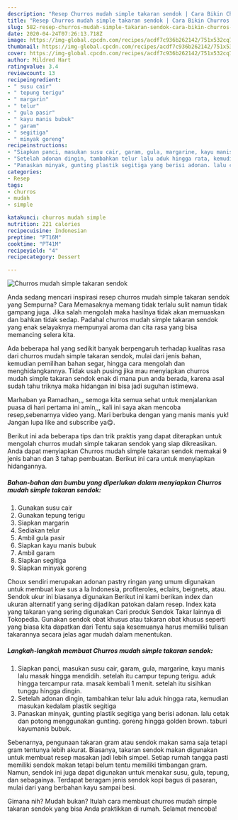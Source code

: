 ```yaml
---
description: "Resep Churros mudah simple takaran sendok | Cara Bikin Churros mudah simple takaran sendok Yang Mudah Dan Praktis"
title: "Resep Churros mudah simple takaran sendok | Cara Bikin Churros mudah simple takaran sendok Yang Mudah Dan Praktis"
slug: 582-resep-churros-mudah-simple-takaran-sendok-cara-bikin-churros-mudah-simple-takaran-sendok-yang-mudah-dan-praktis
date: 2020-04-24T07:26:13.718Z
image: https://img-global.cpcdn.com/recipes/acdf7c936b262142/751x532cq70/churros-mudah-simple-takaran-sendok-foto-resep-utama.jpg
thumbnail: https://img-global.cpcdn.com/recipes/acdf7c936b262142/751x532cq70/churros-mudah-simple-takaran-sendok-foto-resep-utama.jpg
cover: https://img-global.cpcdn.com/recipes/acdf7c936b262142/751x532cq70/churros-mudah-simple-takaran-sendok-foto-resep-utama.jpg
author: Mildred Hart
ratingvalue: 3.4
reviewcount: 13
recipeingredient:
- " susu cair"
- " tepung terigu"
- " margarin"
- " telur"
- " gula pasir"
- " kayu manis bubuk"
- " garam"
- " segitiga"
- " minyak goreng"
recipeinstructions:
- "Siapkan panci, masukan susu cair, garam, gula, margarine, kayu manis lalu masak hingga mendidih. setelah itu campur tepung terigu. aduk hingga tercampur rata. masak kembali 1 menit. setelah itu sisihkan tunggu hingga dingin."
- "Setelah adonan dingin, tambahkan telur lalu aduk hingga rata, kemudian masukan kedalam plastik segitiga"
- "Panaskan minyak, gunting plastik segitiga yang berisi adonan. lalu cetak dan potong menggunakan gunting. goreng hingga golden brown. taburi kayumanis bubuk."
categories:
- Resep
tags:
- churros
- mudah
- simple

katakunci: churros mudah simple 
nutrition: 221 calories
recipecuisine: Indonesian
preptime: "PT16M"
cooktime: "PT41M"
recipeyield: "4"
recipecategory: Dessert

---
```



![Churros mudah simple takaran sendok](https://img-global.cpcdn.com/recipes/acdf7c936b262142/751x532cq70/churros-mudah-simple-takaran-sendok-foto-resep-utama.jpg)

Anda sedang mencari inspirasi resep churros mudah simple takaran sendok yang Sempurna? Cara Memasaknya memang tidak terlalu sulit namun tidak gampang juga. Jika salah mengolah maka hasilnya tidak akan memuaskan dan bahkan tidak sedap. Padahal churros mudah simple takaran sendok yang enak selayaknya mempunyai aroma dan cita rasa yang bisa memancing selera kita.

Ada beberapa hal yang sedikit banyak berpengaruh terhadap kualitas rasa dari churros mudah simple takaran sendok, mulai dari jenis bahan, kemudian pemilihan bahan segar, hingga cara mengolah dan menghidangkannya. Tidak usah pusing jika mau menyiapkan churros mudah simple takaran sendok enak di mana pun anda berada, karena asal sudah tahu triknya maka hidangan ini bisa jadi suguhan istimewa.

Marhaban ya Ramadhan,,, semoga kita semua sehat untuk menjalankan puasa di hari pertama ini amin,,, kali ini saya akan mencoba resep,sebenarnya video yang. Mari berbuka dengan yang manis manis yuk! Jangan lupa like and subscribe ya😋.


Berikut ini ada beberapa tips dan trik praktis yang dapat diterapkan untuk mengolah churros mudah simple takaran sendok yang siap dikreasikan. Anda dapat menyiapkan Churros mudah simple takaran sendok memakai 9 jenis bahan dan 3 tahap pembuatan. Berikut ini cara untuk menyiapkan hidangannya.

<!--inarticleads1-->

##### Bahan-bahan dan bumbu yang diperlukan dalam menyiapkan Churros mudah simple takaran sendok:

1. Gunakan  susu cair
1. Gunakan  tepung terigu
1. Siapkan  margarin
1. Sediakan  telur
1. Ambil  gula pasir
1. Siapkan  kayu manis bubuk
1. Ambil  garam
1. Siapkan  segitiga
1. Siapkan  minyak goreng


Choux sendiri merupakan adonan pastry ringan yang umum digunakan untuk membuat kue sus a la Indonesia, profiteroles, eclairs, beignets, atau. Sendok ukur ini biasanya digunakan Berikut ini kami berikan index dan ukuran alternatif yang sering dijadikan patokan dalam resep. Index kata yang takaran yang sering digunakan Cari produk Sendok Takar lainnya di Tokopedia. Gunakan sendok obat khusus atau takaran obat khusus seperti yang biasa kita dapatkan dari Tentu saja kesemuanya harus memiliki tulisan takarannya secara jelas agar mudah dalam menentukan. 

<!--inarticleads2-->

##### Langkah-langkah membuat Churros mudah simple takaran sendok:

1. Siapkan panci, masukan susu cair, garam, gula, margarine, kayu manis lalu masak hingga mendidih. setelah itu campur tepung terigu. aduk hingga tercampur rata. masak kembali 1 menit. setelah itu sisihkan tunggu hingga dingin.
1. Setelah adonan dingin, tambahkan telur lalu aduk hingga rata, kemudian masukan kedalam plastik segitiga
1. Panaskan minyak, gunting plastik segitiga yang berisi adonan. lalu cetak dan potong menggunakan gunting. goreng hingga golden brown. taburi kayumanis bubuk.


Sebenarnya, pengunaan takaran gram atau sendok makan sama saja tetapi gram tentunya lebih akurat. Biasanya, takaran sendok makan digunakan untuk membuat resep masakan jadi lebih simpel. Setiap rumah tangga pasti memiliki sendok makan tetapi belum tentu memiliki timbangan gram. Namun, sendok ini juga dapat digunakan untuk menakar susu, gula, tepung, dan sebagainya. Terdapat beragam jenis sendok kopi bagus di pasaran, mulai dari yang berbahan kayu sampai besi. 

Gimana nih? Mudah bukan? Itulah cara membuat churros mudah simple takaran sendok yang bisa Anda praktikkan di rumah. Selamat mencoba!
